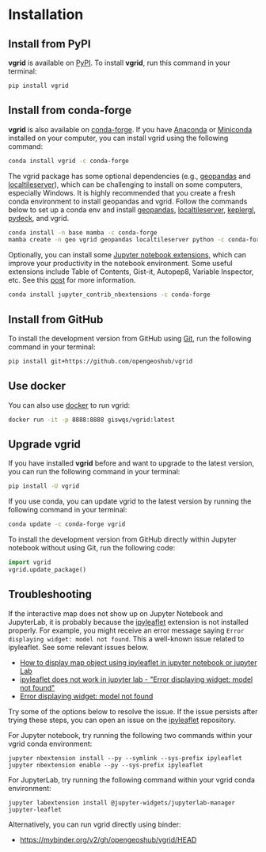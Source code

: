 # Installation

## Install from PyPI

**vgrid** is available on [PyPI](https://pypi.org/project/vgrid/). To install **vgrid**, run this command in your terminal:

```bash
pip install vgrid
```

## Install from conda-forge

**vgrid** is also available on [conda-forge](https://anaconda.org/conda-forge/vgrid). If you have
[Anaconda](https://www.anaconda.com/distribution/#download-section) or [Miniconda](https://docs.conda.io/en/latest/miniconda.html) installed on your computer, you can install vgrid using the following command:

```bash
conda install vgrid -c conda-forge
```

The vgrid package has some optional dependencies (e.g., [geopandas](https://geopandas.org/) and [localtileserver](https://github.com/banesullivan/localtileserver)), which can be challenging to install on some computers, especially Windows. It is highly recommended that you create a fresh conda environment to install geopandas and vgrid. Follow the commands below to set up a conda env and install [geopandas](https://geopandas.org), [localtileserver](https://github.com/banesullivan/localtileserver), [keplergl](https://docs.kepler.gl/docs/keplergl-jupyter), [pydeck](https://deckgl.readthedocs.io/), and vgrid.

```bash
conda install -n base mamba -c conda-forge
mamba create -n geo vgrid geopandas localtileserver python -c conda-forge
```

Optionally, you can install some [Jupyter notebook extensions](https://github.com/ipython-contrib/jupyter_contrib_nbextensions), which can improve your productivity in the notebook environment. Some useful extensions include Table of Contents, Gist-it, Autopep8, Variable Inspector, etc. See this [post](https://towardsdatascience.com/jupyter-notebook-extensions-517fa69d2231) for more information.

```bash
conda install jupyter_contrib_nbextensions -c conda-forge
```

## Install from GitHub

To install the development version from GitHub using [Git](https://git-scm.com/), run the following command in your terminal:

```bash
pip install git+https://github.com/opengeoshub/vgrid
```

## Use docker

You can also use [docker](https://hub.docker.com/r/giswqs/vgrid/) to run vgrid:

```bash
docker run -it -p 8888:8888 giswqs/vgrid:latest
```

## Upgrade vgrid

If you have installed **vgrid** before and want to upgrade to the latest version, you can run the following command in your terminal:

```bash
pip install -U vgrid
```

If you use conda, you can update vgrid to the latest version by running the following command in your terminal:

```bash
conda update -c conda-forge vgrid
```

To install the development version from GitHub directly within Jupyter notebook without using Git, run the following code:

```python
import vgrid
vgrid.update_package()
```

## Troubleshooting

If the interactive map does not show up on Jupyter Notebook and JupyterLab, it is probably because the [ipyleaflet](https://github.com/jupyter-widgets/ipyleaflet) extension is not installed properly.
For example, you might receive an error message saying `Error displaying widget: model not found`. This a well-known issue related to ipyleaflet. See some relevant issues below.

-   [How to display map object using ipyleaflet in jupyter notebook or jupyter Lab](https://github.com/jupyter-widgets/ipyleaflet/issues/739)
-   [ipyleaflet does not work in jupyter lab - "Error displaying widget: model not found"](https://github.com/jupyter-widgets/ipyleaflet/issues/418)
-   [Error displaying widget: model not found](https://github.com/jupyter-widgets/ipyleaflet/issues/504)

Try some of the options below to resolve the issue. If the issue persists after trying these steps, you can open an issue on the [ipyleaflet](https://github.com/jupyter-widgets/ipyleaflet/issues) repository.

For Jupyter notebook, try running the following two commands within your vgrid conda environment:

```
jupyter nbextension install --py --symlink --sys-prefix ipyleaflet
jupyter nbextension enable --py --sys-prefix ipyleaflet
```

For JupyterLab, try running the following command within your vgrid conda environment:

```
jupyter labextension install @jupyter-widgets/jupyterlab-manager jupyter-leaflet

```

Alternatively, you can run vgrid directly using binder:

-   <https://mybinder.org/v2/gh/opengeoshub/vgrid/HEAD>
